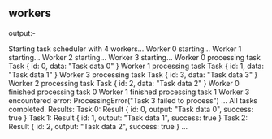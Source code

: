 ## workers

output:-

Starting task scheduler with 4 workers...
Worker 0 starting...
Worker 1 starting...
Worker 2 starting...
Worker 3 starting...
Worker 0 processing task Task { id: 0, data: "Task data 0" }
Worker 1 processing task Task { id: 1, data: "Task data 1" }
Worker 3 processing task Task { id: 3, data: "Task data 3" }
Worker 2 processing task Task { id: 2, data: "Task data 2" }
Worker 0 finished processing task 0
Worker 1 finished processing task 1
Worker 3 encountered error: ProcessingError("Task 3 failed to process")
...
All tasks completed. Results:
Task 0: Result { id: 0, output: "Task data 0", success: true }
Task 1: Result { id: 1, output: "Task data 1", success: true }
Task 2: Result { id: 2, output: "Task data 2", success: true }
...
